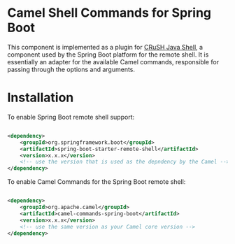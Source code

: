 # Camel Shell Commands for Spring Boot

This component is implemented as a plugin for [CRuSH Java Shell](http://www.crashub.org/), a component used by the Spring Boot platform for the remote shell.
It is essentially an adapter for the available Camel commands, responsible for passing through the options and arguments.

# Installation

To enable Spring Boot remote shell support:

```xml

<dependency>
    <groupId>org.springframework.boot</groupId>
    <artifactId>spring-boot-starter-remote-shell</artifactId>
    <version>x.x.x</version>
    <!-- use the version that is used as the depndency by the Camel -->
</dependency>

```

To enable Camel Commands for the Spring Boot remote shell:

```xml

<dependency>
    <groupId>org.apache.camel</groupId>
    <artifactId>camel-commands-spring-boot</artifactId>
    <version>x.x.x</version>
    <!-- use the same version as your Camel core version -->
</dependency>

```


